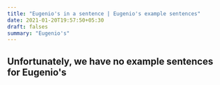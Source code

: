 ```yaml
---
title: "Eugenio's in a sentence | Eugenio's example sentences"
date: 2021-01-20T19:57:50+05:30
draft: falses
summary: "Eugenio's"
---
```

## Unfortunately, we have no example sentences for Eugenio's                 
